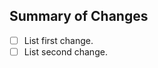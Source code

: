 ## Summary of Changes

<!-- Please include a summary of the changes and the related issue. List any dependencies that are required for this change. -->

- [ ] List first change.
- [ ] List second change.
